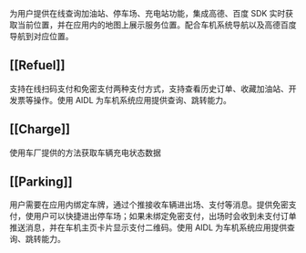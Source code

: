 为用户提供在线查询加油站、停车场、充电站功能，集成高德、百度 SDK 实时获取当前位置，并在应用内的地图上展示服务位置。配合车机系统导航以及高德百度导航到对应位置。
## [[Refuel]]
支持在线扫码支付和免密支付两种支付方式，支持查看历史订单、收藏加油站、开发票等操作。使用 AIDL 为车机系统应用提供查询、跳转能力。
## [[Charge]]
使用车厂提供的方法获取车辆充电状态数据
## [[Parking]]
用户需要在应用内绑定车牌，通过个推接收车辆进出场、支付等消息。提供免密支付，使用户可以快捷进出停车场；如果未绑定免密支付，出场时会收到未支付订单推送消息，并在车机主页卡片显示支付二维码。使用 AIDL 为车机系统应用提供查询、跳转能力。